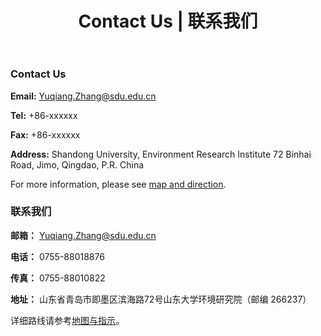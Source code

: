 ﻿---
title: "Contact Us | 联系我们"
layout: gridlay
excerpt: "Contact Us"
sitemap: false
permalink: /contact/
---

<div class="row">

<div class="col-sm-6 clearfix">

### Contact Us

**Email:** 
Yuqiang.Zhang@sdu.edu.cn

**Tel:** 
+86-xxxxxx

**Fax:** 
+86-xxxxxx

**Address:**
Shandong University, Environment Research Institute
72 Binhai Road, Jimo, Qingdao, P.R. China

For more information, please see [map and direction](https://ese.sustech.edu.cn/footer/lxwm/id-123.html?locale=en_US).
</div>

<div class="col-sm-6 clearfix">

### 联系我们

**邮箱：**
Yuqiang.Zhang@sdu.edu.cn

**电话：** 
0755-88018876

**传真：**
0755-88010822

**地址：** 
山东省青岛市即墨区滨海路72号山东大学环境研究院（邮编 266237）

详细路线请参考[地图与指示](https://ese.sustech.edu.cn/footer/lxwm/id-123.html?locale=zh_CN)。

</div>

</div>
